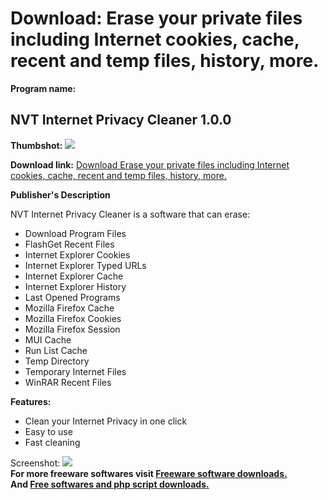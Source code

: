 # Download: Erase your private files including Internet cookies, cache, recent and temp files, history, more. 

**Program name:**

## NVT Internet Privacy Cleaner 1.0.0

  
**Thumbshot:** ![](http://www.freewarefiles.com/screenshot/nvtprivacyclnr_md.jpg)   
  
**Download link:** [Download Erase your private files including Internet cookies, cache, recent and temp files, history, more. ](http://freesoftwares.boysofts.com/NVT-Internet-Privacy-Cleaner_program_43517.html)  
  


**Publisher's Description**  
  


NVT Internet Privacy Cleaner is a software that can erase: 

  * Download Program Files 
  * FlashGet Recent Files 
  * Internet Explorer Cookies 
  * Internet Explorer Typed URLs 
  * Internet Explorer Cache 
  * Internet Explorer History 
  * Last Opened Programs 
  * Mozilla Firefox Cache 
  * Mozilla Firefox Cookies 
  * Mozilla Firefox Session 
  * MUI Cache 
  * Run List Cache 
  * Temp Directory 
  * Temporary Internet Files 
  * WinRAR Recent Files 

**Features:**

  * Clean your Internet Privacy in one click 
  * Easy to use 
  * Fast cleaning 

  
  
Screenshot: ![](http://www.freewarefiles.com/screenshot/nvtprivacyclnr.jpg)   
**For more freeware softwares visit [Freeware software downloads.](http://freesoftwares.boysofts.com/)**   
**And [Free softwares and php script downloads.](http://www.boysofts.com/)**

